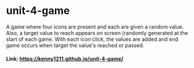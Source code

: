 # unit-4-game

A game where four icons are present and each are given a random value. Also, a target value to reach appears on screen (randomly generated at the start of each game. With each icon click, the values are added and end game occurs when target the value's reached or passed.

#### Link: https://kenny1211.github.io/unit-4-game/

